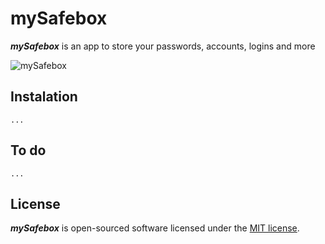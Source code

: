 # mySafebox

***mySafebox*** is an app to store your passwords, accounts, logins and more

![mySafebox](http://esaupr.github.io/img/mySafebox.png)


## Instalation
    ...

## To do
    ...

## License

***mySafebox*** is open-sourced software licensed under the [MIT license](http://opensource.org/licenses/MIT).
